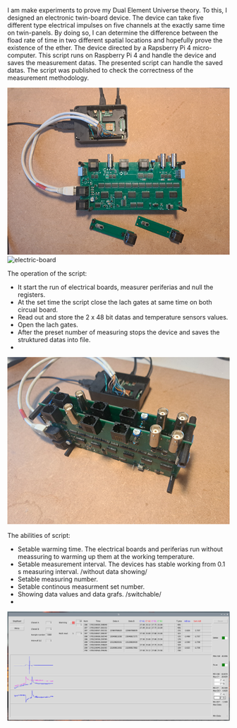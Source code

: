 I am make experiments to prove my Dual Element Universe theory. To this, I designed an electronic twin-board device. The device can take five different type electrical impulses on five channels at the exactly same time on twin-panels. By doing so, I can determine the difference between the fload rate of time in two different spatial locations and hopefully prove the existence of the ether.
The device directed by a Rapsberry Pi 4 micro-computer. This script runs on Raspberry Pi 4 and handle the device and saves the measurement datas.
The presented script can handle the saved datas.
The script was published to check the correctness of the measurement methodology.

![alt text](https://github.com/duelun/experiment1_save/blob/main/pictures/pic1.png?raw=true)
<picture>
 <img alt="electric-board" src="[YOUR-DEFAULT-IMAGE](https://github.com/duelun/experiment1_save/blob/main/pictures/pic1.png)">
</picture>


The operation of the script:
 - It start the run of electrical boards, measurer periferias and null the registers.
 - At the set time the script close the lach gates at same time on both circual board.
 - Read out and store the 2 x 48 bit datas and temperature sensors values.
 - Open the lach gates.
 - After the preset number of measuring stops the device and saves the struktured datas into file.
 - 
![alt text](https://github.com/duelun/experiment1_save/blob/main/pictures/pic2.png?raw=true)

The abilities of script:
 - Setable warming time. The electrical boards and periferias run without meassuring to warming up them at the working temperature.
 - Setable measurement interval. The devices has stable working from 0.1 s measuring interval. /without data showing/
 - Setable measuring number.
 - Setable continous measurment set number.
 - Showing data values and data grafs. /switchable/
 - 
![alt text](https://github.com/duelun/experiment1_save/blob/main/pictures/pic3.png?raw=true)
 
